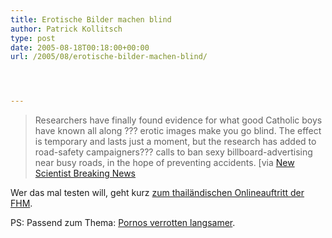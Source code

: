 ```yaml
---
title: Erotische Bilder machen blind
author: Patrick Kollitsch
type: post
date: 2005-08-18T00:18:00+00:00
url: /2005/08/erotische-bilder-machen-blind/




---
```


  


> Researchers have finally found evidence for what good Catholic boys have known all along ??? erotic images make you go blind. The effect is temporary and lasts just a moment, but the research has added to road-safety campaigners??? calls to ban sexy billboard-advertising near busy roads, in the hope of preventing accidents. [via [New Scientist Breaking News][1]

Wer das mal testen will, geht kurz [zum thailändischen Onlineauftritt der FHM][2].

PS: Passend zum Thema: [Pornos verrotten langsamer][3].

 [1]: http://www.newscientist.com/article.ns?id=dn7845&feedId=online-news_rss20
 [2]: http://www.fhmth.com/index.html
 [3]: http://www.boingboing.net/2005/08/17/pornos_rot_slower_th.html
